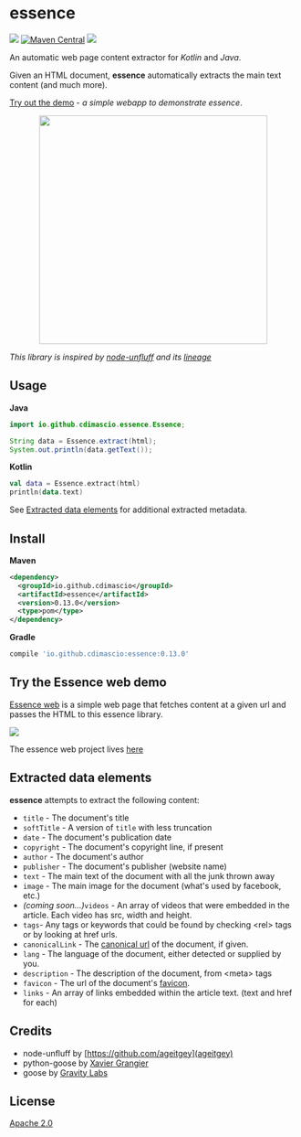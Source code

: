 # essence

![](https://travis-ci.org/cdimascio/essence.svg?branch=master) [![Maven Central](https://img.shields.io/maven-central/v/io.github.cdimascio/essence.svg?label=Maven%20Central)](https://search.maven.org/search?q=g:%22io.github.cdimascio%22%20AND%20a:%22essence%22) ![](https://camo.githubusercontent.com/208c24da54eea1ae12f8abed5dcc6b84b6ce8440/68747470733a2f2f696d672e736869656c64732e696f2f62616467652f6c6963656e73652d417061636865253230322e302d626c75652e737667)

An automatic web page content extractor for _Kotlin_ and _Java_.

Given an HTML document, **essence** automatically extracts the main text content (and much more).

[Try out the demo](https://essence.mybluemix.net) - _a simple webapp to demonstrate essence_.

<p align="center">
  <img src="https://raw.githubusercontent.com/cdimascio/essence/master/assets/essence.png" width="400px"/>
</p>

_This library is inspired by [node-unfluff](https://github.com/ageitgey/node-unfluff) and its [lineage](#credits)_

## Usage

**Java**

```Java
import io.github.cdimascio.essence.Essence;

String data = Essence.extract(html);
System.out.println(data.getText());
```

**Kotlin**

```Kotlin
val data = Essence.extract(html)
println(data.text)
```

See [Extracted data elements](#extracted-data-elements) for additional extracted metadata.

## Install

**Maven**

```xml
<dependency>
  <groupId>io.github.cdimascio</groupId>
  <artifactId>essence</artifactId>
  <version>0.13.0</version>
  <type>pom</type>
</dependency>
```

**Gradle**

```groovy
compile 'io.github.cdimascio:essence:0.13.0'
```

## Try the Essence web demo

[Essence web](https://essence.mybluemix.net) is a simple web page that fetches content at a given url and passes the HTML to this essence library.

![](https://raw.githubusercontent.com/cdimascio/essence/master/assets/example.png)

The essence web project lives [here](https://github.com/cdimascio/essence-web)

## Extracted data elements

**essence** attempts to extract the following content:

- `title` - The document's title
- `softTitle` - A version of `title` with less truncation
- `date` - The document's publication date
- `copyright` - The document's copyright line, if present
- `author` - The document's author
- `publisher` - The document's publisher (website name)
- `text` - The main text of the document with all the junk thrown away
- `image` - The main image for the document (what's used by facebook, etc.)
- *(coming soon...)*`videos` - An array of videos that were embedded in the article. Each video has src, width and height.
- `tags`- Any tags or keywords that could be found by checking &lt;rel&gt; tags or by looking at href urls.
- `canonicalLink` - The [canonical url](https://support.google.com/webmasters/answer/139066?hl=en) of the document, if given.
- `lang` - The language of the document, either detected or supplied by you.
- `description` - The description of the document, from &lt;meta&gt; tags
- `favicon` - The url of the document's [favicon](http://en.wikipedia.org/wiki/Favicon).
- `links` - An array of links embedded within the article text. (text and href for each)


## Credits
- node-unfluff by [https://github.com/ageitgey](ageitgey)
- python-goose by [Xavier Grangier](https://github.com/grangier)
- goose by [Gravity Labs](https://github.com/GravityLabs)

## License

[Apache 2.0](LICENSE)



